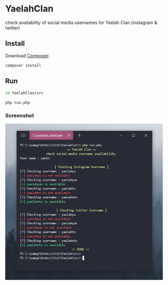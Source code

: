# YaelahClan
check availability of social media usernames for Yaelah Clan (instagram &amp; twitter)

## Install
Download [Composer](https://getcomposer.org/download/).

```bash
composer install
```

## Run
```bash
cd YaelahClan/src
```

```bash
php run.php
```

### Screenshot
![Screenshot](YaelahClan.png)
